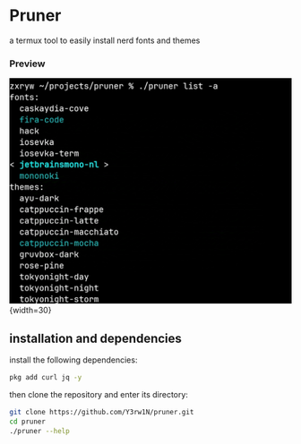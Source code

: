 # Pruner 
a termux tool to easily install nerd fonts and themes 

### Preview
![Description](.screenshots/1.jpg){width=30}

## installation and dependencies

install the following dependencies:
``` sh
pkg add curl jq -y
```

then clone the repository and enter its directory:
```sh
git clone https://github.com/Y3rw1N/pruner.git
cd pruner
./pruner --help
```
